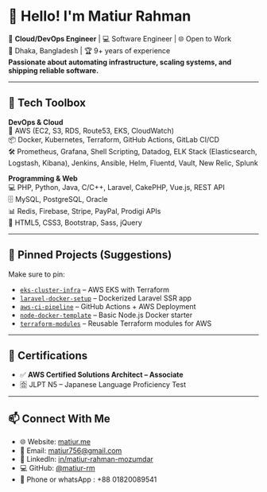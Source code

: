 # 👋 Hello! I'm Matiur Rahman

🚀 **Cloud/DevOps Engineer** | 💻 Software Engineer | 🌐 Open to Work  
📍 Dhaka, Bangladesh | 🏆 9+ years of experience  
**Passionate about automating infrastructure, scaling systems, and shipping reliable software.**


---

## 🧰 Tech Toolbox

**DevOps & Cloud**  
🚀 AWS (EC2, S3, RDS, Route53, EKS, CloudWatch)  
📦 Docker, Kubernetes, Terraform, GitHub Actions, GitLab CI/CD  
🛠️ Prometheus, Grafana, Shell Scripting, Datadog, ELK Stack (Elasticsearch, Logstash, Kibana), Jenkins, Ansible, Helm, Fluentd, Vault, New Relic, Splunk

**Programming & Web**  
💻 PHP, Python, Java, C/C++, Laravel, CakePHP, Vue.js, REST API  
🗄️ MySQL, PostgreSQL, Oracle  
📊 Redis, Firebase, Stripe, PayPal, Prodigi APIs  
🎨 HTML5, CSS3, Bootstrap, Sass, jQuery

---

## 📌 Pinned Projects (Suggestions)

Make sure to pin:  
- [`eks-cluster-infra`](https://github.com/matiur-rm/eks-cluster-infra) – AWS EKS with Terraform  
- [`laravel-docker-setup`](https://github.com/matiur-rm/laravel-docker-setup) – Dockerized Laravel SSR app  
- [`aws-ci-pipeline`](https://github.com/matiur-rm/aws-ci-pipeline) – GitHub Actions + AWS Deployment  
- [`node-docker-template`](https://github.com/matiur-rm/node-docker-template) – Basic Node.js Docker starter  
- [`terraform-modules`](https://github.com/matiur-rm/terraform-modules) – Reusable Terraform modules for AWS

---

## 📜 Certifications

- ✅ **AWS Certified Solutions Architect – Associate**   
- 🈴 JLPT N5 – Japanese Language Proficiency Test

---

## 📫 Connect With Me

- 🌐 Website: [matiur.me](http://www.matiur.me)  
- 📧 Email: [matiur756@gmail.com](mailto:matiur756@gmail.com)  
- 💼 LinkedIn: [in/matiur-rahman-mozumdar](https://www.linkedin.com/in/matiur-rahman-mozumdar/)  
- 💻 GitHub: [@matiur-rm](https://github.com/matiur-rm)  
- 📱 Phone or whatsApp : +88 01820089541

